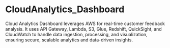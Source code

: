 # CloudAnalytics_Dashboard
Cloud Analytics Dashboard leverages AWS for real-time customer feedback analysis. It uses API Gateway, Lambda, S3, Glue, Redshift, QuickSight, and CloudWatch to handle data ingestion, processing, and visualization, ensuring secure, scalable analytics and data-driven insights.
